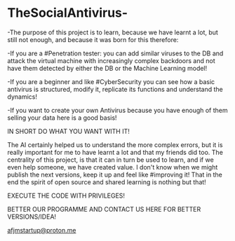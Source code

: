 # TheSocialAntivirus-
-The purpose of this project is to learn, because we have learnt a lot, but still not enough, and because it was born for this therefore:

-If you are a #Penetration tester: you can add similar viruses to the DB and attack the virtual machine with increasingly complex backdoors and not have them detected by either the DB or the Machine Learning model!

-If you are a beginner and like #CyberSecurity you can see how a basic antivirus is structured, modify it, replicate its functions and understand the dynamics!

-If you want to create your own Antivirus because you have enough of them selling your data here is a good basis!

IN SHORT DO WHAT YOU WANT WITH IT! 

The AI certainly helped us to understand the more complex errors, but it is really important for me to have learnt a lot and that my friends did too. 
The centrality of this project, is that it can in turn be used to learn, and if we even help someone, we have created value.
I don't know when we might publish the next versions, keep it up and feel like #improving it! That in the end the spirit of open source and shared learning is nothing but that!

EXECUTE THE CODE WITH PRIVILEGES!

BETTER OUR PROGRAMME AND CONTACT US HERE FOR BETTER VERSIONS/IDEA!

afjmstartup@proton.me
